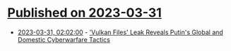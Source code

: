 # [Published on 2023-03-31](index.md)

* [2023-03-31, 02:02:00](https://it.slashdot.org/story/23/03/30/2223241/vulkan-files-leak-reveals-putins-global-and-domestic-cyberwarfare-tactics?utm_source=rss1.0mainlinkanon&utm_medium=feed) - ['Vulkan Files' Leak Reveals Putin's Global and Domestic Cyberwarfare Tactics](https://it.slashdot.org/story/23/03/30/2223241/vulkan-files-leak-reveals-putins-global-and-domestic-cyberwarfare-tactics?utm_source=rss1.0mainlinkanon&utm_medium=feed)
